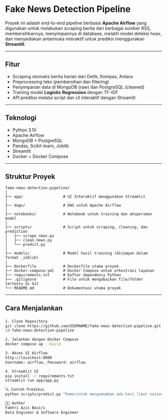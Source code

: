 # Fake News Detection Pipeline

Proyek ini adalah end-to-end pipeline berbasis **Apache Airflow** yang digunakan untuk melakukan scraping berita dari berbagai sumber RSS, membersihkannya, menyimpannya di database, melatih model deteksi hoax, dan menyediakan antarmuka interaktif untuk prediksi menggunakan **Streamlit**.

---

## Fitur

- Scraping otomatis berita harian dari Detik, Kompas, Antara
- Preprocessing teks (pembersihan dan filtering)
- Penyimpanan data di MongoDB (raw) dan PostgreSQL (cleaned)
- Training model **Logistic Regression** dengan TF-IDF
- API prediksi melalui script dan UI interaktif dengan Streamlit

---

## Teknologi

- Python 3.10
- Apache Airflow
- MongoDB + PostgreSQL
- Pandas, Scikit-learn, Joblib
- Streamlit
- Docker + Docker Compose

---

## Struktur Proyek

```
fake-news-detection-pipeline/
│
├── app/                  # UI Interaktif menggunakan Streamlit
│
├── dags/                 # DAG untuk Apache Airflow
│
├── notebooks/            # Notebook untuk training dan eksperimen model
│
├── scripts/              # Script untuk scraping, cleaning, dan prediction
│   ├── scrape_news.py
│   ├── clean_news.py
│   └── predict.py
│
├── models/               # Model hasil training (disimpan dalam format .joblib)
│
├── Dockerfile            # Dockerfile utama proyek
├── docker-compose.yml    # Docker Compose untuk orkestrasi layanan
├── requirements.txt      # Daftar dependency Python
├── .gitignore            # File untuk mengabaikan file/folder tertentu di Git
└── README.md             # Dokumentasi utama proyek
```


---

## Cara Menjalankan

###
```bash
1. Clone Repository
git clone https://github.com/USERNAME/fake-news-detection-pipeline.git
cd fake-news-detection-pipeline

2. Jalankan dengan Docker Compose
docker compose up --build

3. Akses UI Airflow
http://localhost:8080
Username: airflow, Password: airflow

4. Streamlit UI
pip install -r requirements.txt
streamlit run app/app.py

🔍 Contoh Prediksi
python scripts/predict.py "Pemerintah mengumumkan ada hari libur nasional baru."

👨‍💻 Author
Fakhri Azis Basiri
Data Engineer & Software Engineer
